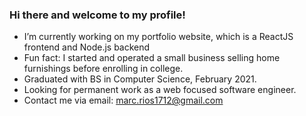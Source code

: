 ### Hi there and welcome to my profile!

- I’m currently working on my portfolio website, which is a ReactJS frontend and Node.js backend 
- Fun fact: I started and operated a small business selling home furnishings before enrolling in college.
- Graduated with BS in Computer Science, February 2021.
- Looking for permanent work as a web focused software engineer. 
- Contact me via email: marc.rios1712@gmail.com
<!--
**mkurmarc/mkurmarc** is a ✨ _special_ ✨ repository because its `README.md` (this file) appears on your GitHub profile.

Here are some ideas to get you started:

- 🔭 I’m currently working on ...
- 🌱 I’m currently learning ...
- 👯 I’m looking to collaborate on ...
- 🤔 I’m looking for help with ...
- 💬 Ask me about ...
- 📫 How to reach me: ...
- 😄 Pronouns: ...
- ⚡ Fun fact: ...
-->
